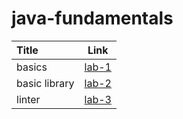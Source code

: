 # java-fundamentals

| Title | Link |
| :-- | :--: |
| basics|[lab-1](https://ahmedbani.github.io/java-fundamentals/basics)|
| basic library |[lab-2](https://ahmedbani.github.io/java-fundamentals/lib/src/main/java/basiclibrary)|
| linter |[lab-3](https://ahmedbani.github.io/java-fundamentals/lib/src/main/java/linter)|